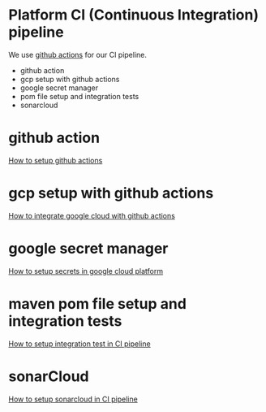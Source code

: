 # Platform CI (Continuous Integration) pipeline 

We use 
[github actions](https://help.github.com/en/actions) for our CI pipeline.

- github action
- gcp setup with github actions
- google secret manager
- pom file setup and integration tests
- sonarcloud 

# github action

[How to setup github actions](GITHUBACTIONS.md)

# gcp setup with github actions

[How to integrate google cloud with github actions](https://github.com/GoogleCloudPlatform/github-actions/tree/master/setup-gcloud)
  
# google secret manager

[How to setup secrets in google cloud platform](GCPSECRETMANAGER.md)

# maven pom file setup and integration tests

[How to setup integration test in CI pipeline](INTEGRATIONTEST.md)
 
# sonarCloud

[How to setup sonarcloud in CI pipeline](SONARCLOUD.md)





